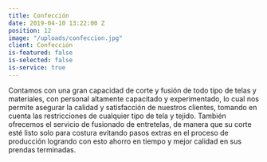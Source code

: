 ```yaml
---
title: Confección
date: 2019-04-10 13:22:00 Z
position: 12
image: "/uploads/confeccion.jpg"
client: Confección
is-featured: false
is-selected: false
is-service: true
---
```


Contamos con una gran capacidad de corte y fusión de todo tipo de telas y materiales, con personal altamente capacitado y experimentado, lo cual nos permite asegurar la calidad y satisfacción de nuestros clientes, tomando en cuenta las restricciones de cualquier tipo de tela y tejido. También ofrecemos el servicio de fusionado de entretelas, de manera que su corte esté listo solo para costura evitando pasos extras en el proceso de producción logrando con esto ahorro en tiempo y mejor calidad en sus prendas terminadas.
